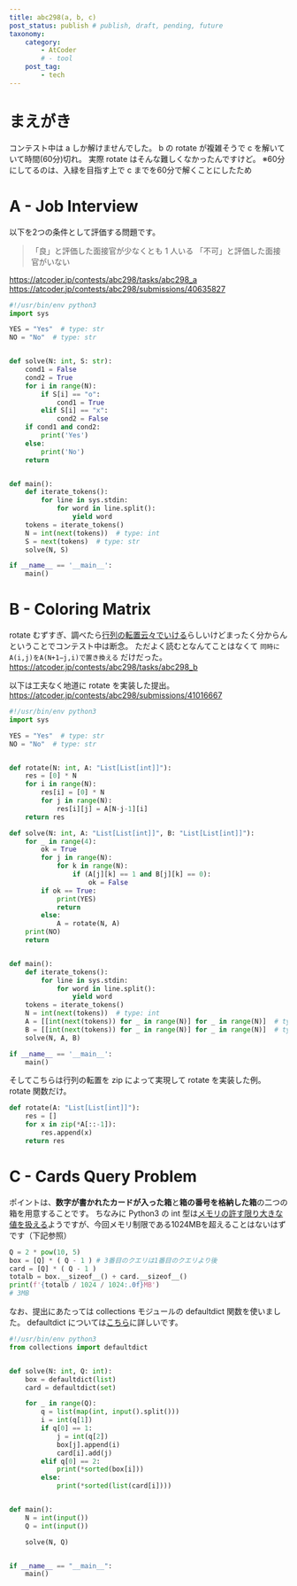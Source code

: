 ```yaml
---
title: abc298(a, b, c)
post_status: publish # publish, draft, pending, future
taxonomy:
    category:
        - AtCoder
        # - tool
    post_tag:
        - tech
---
```


# まえがき

コンテスト中は a しか解けませんでした。
b の rotate が複雑そうで c を解いていて時間(60分)切れ。
実際 rotate はそんな難しくなかったんですけど。
※60分にしてるのは、入緑を目指す上で c までを60分で解くことにしたため

# A - Job Interview

以下を2つの条件として評価する問題です。

> 「良」と評価した面接官が少なくとも 1 人いる
> 「不可」と評価した面接官がいない

https://atcoder.jp/contests/abc298/tasks/abc298_a
https://atcoder.jp/contests/abc298/submissions/40635827

```python
#!/usr/bin/env python3
import sys

YES = "Yes"  # type: str
NO = "No"  # type: str


def solve(N: int, S: str):
    cond1 = False
    cond2 = True
    for i in range(N):
        if S[i] == "o":
            cond1 = True
        elif S[i] == "x":
            cond2 = False
    if cond1 and cond2:
        print('Yes')
    else:
        print('No')
    return


def main():
    def iterate_tokens():
        for line in sys.stdin:
            for word in line.split():
                yield word
    tokens = iterate_tokens()
    N = int(next(tokens))  # type: int
    S = next(tokens)  # type: str
    solve(N, S)

if __name__ == '__main__':
    main()
```

# B - Coloring Matrix

rotate むずすぎ、調べたら[行列の転置云々でいける](https://qiita.com/rudorufu1981/items/5341d9603ecb1f9c2e5c)らしいけどまったく分からんということでコンテスト中は断念。
ただよく読むとなんてことはなくて `同時に A(i,j)​をA(N+1−j,i)で置き換える` だけだった。
https://atcoder.jp/contests/abc298/tasks/abc298_b

以下は工夫なく地道に rotate を実装した提出。
https://atcoder.jp/contests/abc298/submissions/41016667

```python
#!/usr/bin/env python3
import sys

YES = "Yes"  # type: str
NO = "No"  # type: str


def rotate(N: int, A: "List[List[int]]"):
    res = [0] * N
    for i in range(N):
        res[i] = [0] * N
        for j in range(N):
            res[i][j] = A[N-j-1][i]
    return res

def solve(N: int, A: "List[List[int]]", B: "List[List[int]]"):
    for _ in range(4):
        ok = True
        for j in range(N):
            for k in range(N):
                if (A[j][k] == 1 and B[j][k] == 0):
                    ok = False
        if ok == True:
            print(YES)
            return
        else:
            A = rotate(N, A)
    print(NO)
    return


def main():
    def iterate_tokens():
        for line in sys.stdin:
            for word in line.split():
                yield word
    tokens = iterate_tokens()
    N = int(next(tokens))  # type: int
    A = [[int(next(tokens)) for _ in range(N)] for _ in range(N)]  # type: "List[List[int]]"
    B = [[int(next(tokens)) for _ in range(N)] for _ in range(N)]  # type: "List[List[int]]"
    solve(N, A, B)

if __name__ == '__main__':
    main()

```

そしてこちらは行列の転置を zip によって実現して rotate を実装した例。
rotate 関数だけ。

```python
def rotate(A: "List[List[int]]"):
    res = []
    for x in zip(*A[::-1]):
        res.append(x)
    return res
```

# C - Cards Query Problem

ポイントは、**数字が書かれたカードが入った箱**と**箱の番号を格納した箱**の二つの箱を用意することです。
ちなみに Python3 の int 型は[メモリの許す限り大きな値を扱える](https://note.nkmk.me/python-int-max-value/)ようですが、今回メモリ制限である1024MBを超えることはないはずです（下記参照）

```python
Q = 2 * pow(10, 5)
box = [Q] * ( Q - 1 ) # 3番目のクエリは1番目のクエリより後
card = [Q] * ( Q - 1 )
totalb = box.__sizeof__() + card.__sizeof__()
print(f'{totalb / 1024 / 1024:.0f}MB')
# 3MB
```

なお、提出にあたっては collections モジュールの defaultdict 関数を使いました。
defaultdict については[こちら](https://qiita.com/xza/items/72a1b07fcf64d1f4bdb7)に詳しいです。

```python
#!/usr/bin/env python3
from collections import defaultdict


def solve(N: int, Q: int):
    box = defaultdict(list)
    card = defaultdict(set)

    for _ in range(Q):
        q = list(map(int, input().split()))
        i = int(q[1])
        if q[0] == 1:
            j = int(q[2])
            box[j].append(i)
            card[i].add(j)
        elif q[0] == 2:
            print(*sorted(box[i]))
        else:
            print(*sorted(list(card[i])))


def main():
    N = int(input())
    Q = int(input())

    solve(N, Q)


if __name__ == "__main__":
    main()
```
